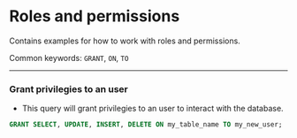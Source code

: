 # Roles and permissions

Contains examples for how to work with roles and permissions.

Common keywords: `GRANT`, `ON`, `TO`

---

### Grant privilegies to an user

- This query will grant privilegies to an user to interact with the database.

```sql
GRANT SELECT, UPDATE, INSERT, DELETE ON my_table_name TO my_new_user;
```

